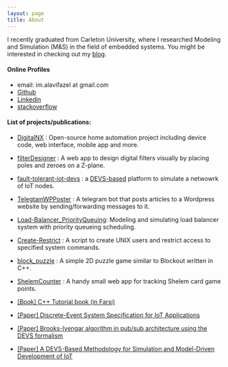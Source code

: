 ```yaml
---
layout: page
title: About
---
```


I recently graduated from Carleton University, where I researched Modeling and Simulation (M&S) in the field of embedded systems.
You might be interested in checking out my <a href="/blog">blog</a>.

#### Online Profiles
- email: im.alavifazel at gmail.com
- <a href="https://github.com/alavifazel">Github</a>
- <a href="https://www.linkedin.com/in/alavifazel/">Linkedin</a>
- <a href="https://stackoverflow.com/users/6737309/iman-a-fazel">stackoverflow</a>

#### List of projects/publications:
- <a href="https://github.com/DigitalNX">DigitalNX</a> : Open-source home automation project including device code, web interface, mobile app and more.
- <a href="https://github.com/alavifazel/filterDesigner">filterDesigner</a> : A web app to design digital filters visually by placing poles and zeroes on a Z-plane.
- <a href="https://github.com/alavifazel/fault-tolerant-iot-devs">fault-tolerant-iot-devs</a> : a <a href="https://en.wikipedia.org/wiki/DEVS">DEVS-based</a> platform to simulate a netwowrk of IoT nodes. 
- <a href="https://github.com/alavifazel/telegramWPPoster">TelegtamWPPoster</a> : A telegram bot that posts articles to a Wordpress website by sending/forwarding messages to it.
- <a href="https://github.com/alavifazel/Load-Balancer_PriorityQueuing">Load-Balancer_PriorityQueuing</a>: Modeling and simulating load balancer system with priority queueing scheduling.
- <a href="https://github.com/alavifazel/Create-Restrict">Create-Restrict</a> : A script to create UNIX users and restrict access to specified system commands.
- <a href="https://github.com/alavifazel/block_puzzle">block_puzzle</a> : A simple 2D puzzle game similar to Blockout written in C++.
- <a href="https://github.com/alavifazel/ShelemCounter">ShelemCounter</a> : A handy small web app for tracking Shelem card game points.

- <a href="https://opac.nlai.ir/opac-prod/bibliographic/5290295">[Book] C++ Tutorial book (in Farsi)</a>
- <a href="https://doi.org/10.3390/s24237784">[Paper] Discrete-Event System Specification for IoT Applications</a>
- <a href="https://ieeexplore.ieee.org/abstract/document/10732112">[Paper] Brooks-Iyengar algorithm in pub/sub architecture using the DEVS formalism</a>
- <a href="https://link.springer.com/chapter/10.1007/978-3-031-57523-5_1">[Paper] A DEVS-Based Methodology for Simulation and Model-Driven Development of IoT</a>